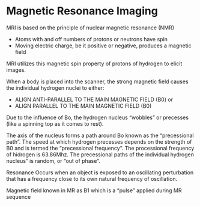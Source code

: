 # Magnetic Resonance Imaging

MRI is based on the principle of nuclear magnetic resonance (NMR)

* Atoms with and off numbers of protons or neutrons have spin
* Moving electric charge, be it positive or negative, produces a magnetic field

MRI utilizes this magnetic spin property of protons of hydrogen to elicit images.

When a body is placed into the scanner, the strong magnetic field causes the individual hydrogen nuclei to either:
* ALIGN ANTI-PARALLEL TO THE MAIN MAGNETIC FIELD (B0) or
* ALIGN PARALLEL TO THE MAIN MAGNETIC FIELD (B0)

Due to the influence of Bo, the hydrogen nucleus “wobbles” or precesses (like a spinning top as it comes to rest).

The axis of the nucleus forms a path around Bo known as the “precessional path”. The speed at which hydrogen precesses depends on the strength of B0 and is termed the “precessional frequency”. The processional frequency of hidrogen is 63.86Mhz. The precessional paths of the individual hydrogen nucleus‟ is random, or “out of phase".

Resonance Occurs when an object is exposed to an oscillating perturbation that has a frequency close to its own natural frequency of oscillation.

Magnetic field known in MR as B1 which is a “pulse” applied during MR sequence
